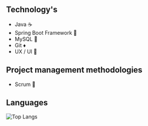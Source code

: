 ## Technology's 
- Java ☕
- Spring Boot Framework 🌱
- MySQL 🐬
- Git ♦️
- UX / UI 🎨

## Project management methodologies
- Scrum 🔧

## Languages
![Top Langs](https://github-readme-stats.vercel.app/api/top-langs/?username=RaulMatarazo&layout=compact&theme=transparent)

